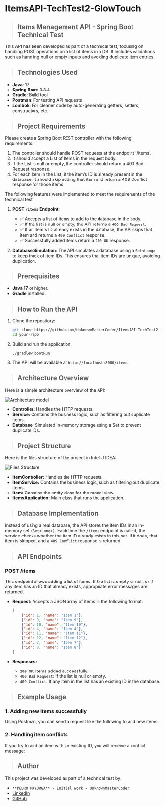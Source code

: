 # ItemsAPI-TechTest2-GlowTouch

> ## Items Management API - Spring Boot Technical Test

This API has been developed as part of a technical test, focusing on handling POST operations on a list of items in a DB. It includes validations such as handling null or empty inputs and avoiding duplicate item entries.

> ## Technologies Used

- **Java**: 17
- **Spring Boot**: 3.3.4
- **Gradle**: Build tool
- **Postman**: For testing API requests
- **Lombok**: For cleaner code by auto-generating getters, setters, constructors, etc.

> ## Project Requirements

Please create a Spring Boot REST controller with the following requirements:

1. The controller should handle POST requests at the endpoint '/items'.
2. It should accept a List of Items in the request body.
3. If the List is null or empty, the controller should return a 400 Bad Request response.
4. For each Item in the List, if the item’s ID is already present in the database, it should skip adding that item and return a 409 Conflict response for those items

The following features were implemented to meet the requirements of the technical test:

1. **POST `/items` Endpoint**:
   - ✅ Accepts a list of items to add to the database in the body.
   - ✅ If the list is null or empty, the API returns a `400 Bad Request`.
   - ✅ If an item's ID already exists in the database, the API skips that item and returns a `409 Conflict` response.
   - ✅ Successfully added items return a `200 OK` response.
   
3. **Database Simulation**: The API simulates a database using a `Set<Long>` to keep track of item IDs. This ensures that item IDs are unique, avoiding duplication.

> ## Prerequisites

- **Java 17** or higher.
- **Gradle** installed.

> ## How to Run the API

1. Clone the repository:

   ```bash
   git clone https://github.com/UnknownMasterCoder/ItemsAPI-TechTest2-GlowTouch.git
   cd your-repo
   
2. Build and run the application:
   ```bash
   ./gradlew bootRun
   
3. The API will be available at `http://localhost:8080/items`

> ## Architecture Overview
Here is a simple architecture overview of the API:

![Architecture model](/docs/ArchitectureModel.png "Architecture model")

- **Controller:** Handles the HTTP requests.
- **Service:** Contains the business logic, such as filtering out duplicate items.
- **Database:** Simulated in-memory storage using a Set<Long> to prevent duplicate IDs.

> ## Project Structure
Here is the files structure of the project in IntelliJ IDEA:

![Files Structure](/docs/Files_TechTest2.jpg "Files Structure")

- **ItemController:** Handles the HTTP requests.
- **ItemService:** Contains the business logic, such as filtering out duplicate items.
- **Item:** Contains the entity class for the model view.
- **ItemsApplication:** Main class that runs the application.

> ## Database Implementation

Instead of using a real database, the API stores the item IDs in an in-memory set `(Set<Long>)`. Each time the `/items` endpoint is called, the service checks whether the item ID already exists in this set. If it does, that item is skipped, and a `409 Conflict` response is returned.

> ## API Endpoints

### POST /items

This endpoint allows adding a list of items. If the list is empty or null, or if any item has an ID that already exists, appropriate error messages are returned.

- **Request:** Accepts a JSON array of items in the following format:
   ```json
   [
       {"id": 1, "name": "Item 1"},
       {"id": 9, "name": "Item 9"},
       {"id": 10, "name": "Item 10"},
       {"id": 4, "name": "Item 4"},
       {"id": 11, "name": "Item 11"},
       {"id": 12, "name": "Item 12"},
       {"id": 7, "name": "Item 7"},
       {"id": 8, "name": "Item 8"}
   ]

- **Responses:**

   - `200 OK`: Items added successfully.
   - `400 Bad Request`: If the list is null or empty.
   - `409 Conflict`: If any item in the list has an existing ID in the database.

> ## Example Usage

### 1. Adding new items successfully
Using Postman, you can send a request like the following to add new items:

### 2. Handling item conflicts
If you try to add an item with an existing ID, you will receive a conflict message:

> ## Author

This project was developed as part of a technical test by:
- `**PEDRO MAYORGA** - Initial work - UnknownMasterCoder`
- [LinkedIn](https://linkedin.com/in/PedroMayorga)
- [GitHub](https://github.com/UnknownMasterCoder)
